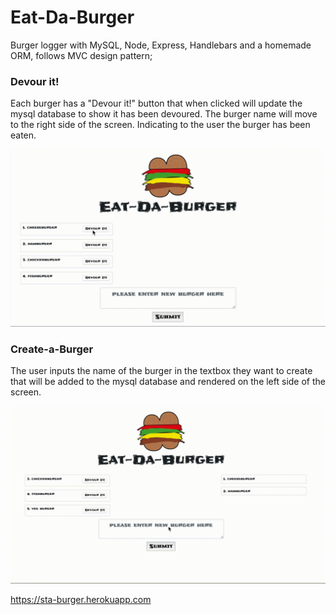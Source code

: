 # Eat-Da-Burger
Burger logger with MySQL, Node, Express, Handlebars and a homemade ORM, follows MVC design pattern;

### Devour it!
Each burger has a "Devour it!" button that when clicked will update the mysql database to show it has been devoured.  The burger name will move to the right side of the screen.  Indicating to the user the burger has been eaten.

<!-- ![Results](./devour-burger.gif) -->
![Alt text](./devour-burger.gif "Devour-a-Burger")

### Create-a-Burger
The user inputs the name of the burger in the textbox they want to create that will be added to the mysql database and rendered on the left side of the screen.

<!-- ![Results](./create-burger.gif) -->
![Alt text](./create-burger.gif "Create-a-Burger")


https://sta-burger.herokuapp.com
